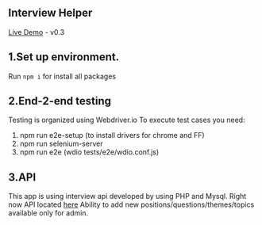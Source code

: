 Interview Helper
------------------------
[Live Demo](https://interview.webtech.by/) - v0.3


1.Set up environment.
------------------------

Run `npm i` for install all packages

2.End-2-end testing
------------------------

Testing is organized using Webdriver.io
To execute test cases you need:

1. npm run e2e-setup (to install drivers for chrome and FF)
2. npm run selenium-server
3. npm run e2e (wdio tests/e2e/wdio.conf.js)

3.API
------------------------
This app is using interview api developed by using PHP and Mysql. 
Right now API located [here](http://project.webtech.by/)
Ability to add new positions/questions/themes/topics available only for admin.

